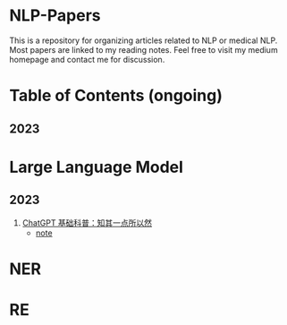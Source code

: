 # NLP-Papers
This is a repository for organizing articles related to NLP or medical NLP. Most papers are linked to my reading notes. Feel free to visit my medium homepage and contact me for discussion.

# Table of Contents (ongoing)
## 2023

# Large Language Model
## 2023
1. [ChatGPT 基础科普：知其一点所以然](https://yam.gift/2023/04/15/NLP/2023-04-15-ChatGPT-Introduction/)
    - [note](https://github.com/tinghe14/NLP-Papers/blob/506df334b52d332b682b5bbf1c402119c8c57d3b/large%20language%20model/0%20note_ChatGPT%E5%9F%BA%E7%A1%80%E7%A7%91%E6%99%AE.md)

# NER

# RE
